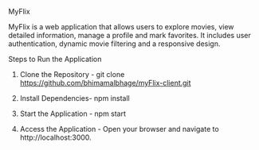 MyFlix

MyFlix is a web application that allows users to explore movies, view detailed information, manage a profile and mark favorites. It includes user authentication, dynamic movie filtering and a responsive design.

Steps to Run the Application
1. Clone the Repository - git clone https://github.com/bhimamalbhage/myFlix-client.git
2. Install Dependencies- npm install
3. Start the Application - npm start

4. Access the Application - Open your browser and navigate to http://localhost:3000.
